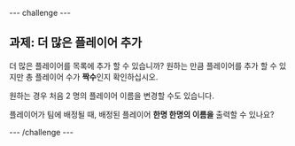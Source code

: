 --- challenge ---

## 과제: 더 많은 플레이어 추가

더 많은 플레이어를 목록에 추가 할 수 있습니까? 원하는 만큼 플레이어를 추가 할 수 있지만 총 플레이어 수가 **짝수**인지 확인하십시오.

원하는 경우 처음 2 명의 플레이어 이름을 변경할 수도 있습니다.

플레이어가 팀에 배정될 때, 배정된 플레이어 **한명 한명의 이름을** 출력할 수 있나요?

--- /challenge ---
